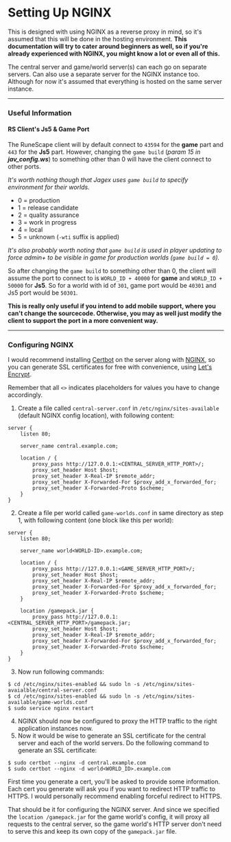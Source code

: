 # Setting Up NGINX
This is designed with using NGINX as a reverse proxy in mind, so it's assumed that this will be done in the hosting environment. **This documentation will try to cater around beginners as well, so if you're already experienced with NGINX, you might know a lot or even all of this.**

The central server and game/world server(s) can each go on separate servers. Can also use a separate server for the NGINX instance too. Although for now it's assumed that everything is hosted on the same server instance.

---

### Useful Information

#### RS Client's Js5 & Game Port
The RuneScape client will by default connect to `43594` for the **game** part and `443` for the **Js5** part. However, changing the `game build` (*param 15 in **jav_config.ws***) to something other than 0 will have the client connect to other ports.

*It's worth nothing though that Jagex uses `game build` to specify environment for their worlds.*
- 0 = production
- 1 = release candidate
- 2 = quality assurance
- 3 = work in progress
- 4 = local
- 5 = unknown (`-wti` suffix is applied)

*It's also probably worth noting that `game build` is used in player updating to force admin+ to be visible in game for production worlds (`game build = 0`).*

So after changing the `game build` to something other than 0, the client will assume the port to connect to is `WORLD_ID + 40000` for **game** and `WORLD_ID + 50000` for **Js5**. So for a world with id of `301`, game port would be `40301` and Js5 port would be `50301`.

**This is really only useful if you intend to add mobile support, where you can't change the sourcecode. Otherwise, you may as well just modify the client to support the port in a more convenient way.**

---

### Configuring NGINX
I would recommend installing [Certbot][certbot-url] on the server along with [NGINX][nginx-url], so you can generate SSL certificates for free with convenience, using [Let's Encrypt][letsencrypt-url].

Remember that all `<>` indicates placeholders for values you have to change accordingly.

1. Create a file called `central-server.conf` in `/etc/nginx/sites-available` (default NGINX config location), with following content:
```nginx
server {
    listen 80;

	server_name central.example.com;

	location / {
        proxy_pass http://127.0.0.1:<CENTRAL_SERVER_HTTP_PORT>/;
        proxy_set_header Host $host;
        proxy_set_header X-Real-IP $remote_addr;
        proxy_set_header X-Forwarded-For $proxy_add_x_forwarded_for;
        proxy_set_header X-Forwarded-Proto $scheme;
	}
}
```
2. Create a file per world called `game-worlds.conf` in same directory as step 1, with following content (one block like this per world):
```nginx
server {
    listen 80;

    server_name world<WORLD-ID>.example.com;

    location / {
        proxy_pass http://127.0.0.1:<GAME_SERVER_HTTP_PORT>/;
        proxy_set_header Host $host;
        proxy_set_header X-Real-IP $remote_addr;
        proxy_set_header X-Forwarded-For $proxy_add_x_forwarded_for;
        proxy_set_header X-Forwarded-Proto $scheme;
    }

    location /gamepack.jar {
        proxy_pass http://127.0.0.1:<CENTRAL_SERVER_HTTP_PORT>/gamepack.jar;
        proxy_set_header Host $host;
        proxy_set_header X-Real-IP $remote_addr;
        proxy_set_header X-Forwarded-For $proxy_add_x_forwarded_for;
        proxy_set_header X-Forwarded-Proto $scheme;
    }
}
```
3. Now run following commands:
```
$ cd /etc/nginx/sites-enabled && sudo ln -s /etc/nginx/sites-avaialble/central-server.conf
$ cd /etc/nginx/sites-enabled && sudo ln -s /etc/nginx/sites-available/game-worlds.conf
$ sudo service nginx restart
```
4. NGINX should now be configured to proxy the HTTP traffic to the right application instances now.
5. Now it would be wise to generate an SSL certificate for the central server and each of the world servers. Do the following command to generate an SSL certificate:
```
$ sudo certbot --nginx -d central.example.com
$ sudo certbot --nginx -d world<WORLD_ID>.example.com
```
First time you generate a cert, you'll be asked to provide some information.
Each cert you generate will ask you if you want to redirect HTTP traffic to HTTPS. I would personally recommend enabling forceful redirect to HTTPS.

That should be it for configuring the NGINX server. And since we specified the `location /gamepack.jar` for the game world's config, it will proxy all requests to the central server, so the game world's HTTP server don't need to serve this and keep its own copy of the `gamepack.jar` file.


[certbot-url]: https://certbot.eff.org/
[nginx-url]: https://www.nginx.com/
[letsencrypt-url]: https://letsencrypt.org/
